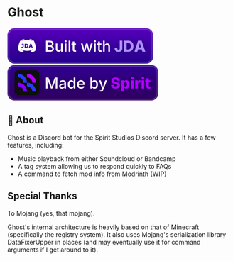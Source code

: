 # Ghost

<img src=".github/assets/jda.svg" alt="Built with Javacord" />

<img alt="Made by Spirit Studios" src="https://raw.githubusercontent.com/SpiritGameStudios/.github/main/assets/brand/badge/compact.svg">

<h3></h3>

## 📔 About

Ghost is a Discord bot for the Spirit Studios Discord server.
It has a few features, including:
- Music playback from either Soundcloud or Bandcamp
- A tag system allowing us to respond quickly to FAQs
- A command to fetch mod info from Modrinth (WIP)

## Special Thanks
To Mojang (yes, that mojang).

Ghost's internal architecture is heavily based on that of Minecraft (specifically the registry system). It also uses Mojang's serialization library DataFixerUpper in places (and may eventually use it for command arguments if I get around to it).
